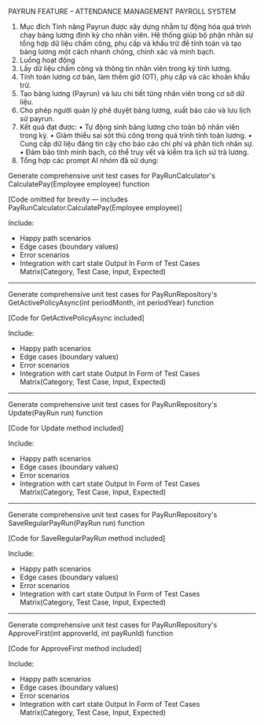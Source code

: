 PAYRUN FEATURE – ATTENDANCE MANAGEMENT PAYROLL SYSTEM
1. Mục đích
Tính năng Payrun được xây dựng nhằm tự động hóa quá trình chạy bảng lương định kỳ cho nhân viên. Hệ thống giúp bộ phận nhân sự tổng hợp dữ liệu chấm công, phụ cấp và khấu trừ để tính toán và tạo bảng lương một cách nhanh chóng, chính xác và minh bạch.
2. Luồng hoạt động
1.	Lấy dữ liệu chấm công và thông tin nhân viên trong kỳ tính lương.
2.	Tính toán lương cơ bản, làm thêm giờ (OT), phụ cấp và các khoản khấu trừ.
3.	Tạo bảng lương (Payrun) và lưu chi tiết từng nhân viên trong cơ sở dữ liệu.
4.	Cho phép người quản lý phê duyệt bảng lương, xuất báo cáo và lưu lịch sử payrun.
3. Kết quả đạt được:
 •	Tự động sinh bảng lương cho toàn bộ nhân viên trong kỳ.
 •	Giảm thiểu sai sót thủ công trong quá trình tính toán lương.
 •	Cung cấp dữ liệu đáng tin cậy cho báo cáo chi phí và phân tích nhân sự.
 •	Đảm bảo tính minh bạch, có thể truy vết và kiểm tra lịch sử trả lương.
4. Tổng hợp các prompt AI nhóm đã sử dụng: 

Generate comprehensive unit test cases for PayRunCalculator's CalculatePay(Employee employee) function

[Code omitted for brevity — includes PayRunCalculator.CalculatePay(Employee employee)]

Include:
- Happy path scenarios
- Edge cases (boundary values)
- Error scenarios
- Integration with cart state
Output In Form of Test Cases Matrix(Category, Test Case, Input, Expected)

--------------------------------------------------------------------------------------------------------------------------------------------------------

Generate comprehensive unit test cases for PayRunRepository's GetActivePolicyAsync(int periodMonth, int periodYear) function

[Code for GetActivePolicyAsync included]

Include:
- Happy path scenarios
- Edge cases (boundary values)
- Error scenarios
- Integration with cart state
Output In Form of Test Cases Matrix(Category, Test Case, Input, Expected)

--------------------------------------------------------------------------------------------------------------------------------------------------------

Generate comprehensive unit test cases for PayRunRepository's Update(PayRun run) function

[Code for Update method included]

Include:
- Happy path scenarios
- Edge cases (boundary values)
- Error scenarios
- Integration with cart state
Output In Form of Test Cases Matrix(Category, Test Case, Input, Expected)

--------------------------------------------------------------------------------------------------------------------------------------------------------

Generate comprehensive unit test cases for PayRunRepository's SaveRegularPayRun(PayRun run) function

[Code for SaveRegularPayRun method included]

Include:
- Happy path scenarios
- Edge cases (boundary values)
- Error scenarios
- Integration with cart state
Output In Form of Test Cases Matrix(Category, Test Case, Input, Expected)

--------------------------------------------------------------------------------------------------------------------------------------------------------

Generate comprehensive unit test cases for PayRunRepository's ApproveFirst(int approverId, int payRunId) function

[Code for ApproveFirst method included]

Include:
- Happy path scenarios
- Edge cases (boundary values)
- Error scenarios
- Integration with cart state
Output In Form of Test Cases Matrix(Category, Test Case, Input, Expected)

